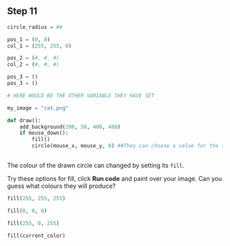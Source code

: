 ## Step 11

```python
circle_radius = ##

pos_1 = (0, 0) 
col_1 = (255, 255, 0)

pos_2 = (#, #, #)
col_2 = (#, #, #)

pos_3 = ()
pos_3 = ()

# HERE WOULD BE THE OTHER VARIABLE THEY HAVE SET

my_image = "cat.png"

def draw():
    add_background(200, 50, 400, 400)
    if mouse_down():
        fill()
        circle(mouse_x, mouse_y, 0) ##They can choose a value for the size of the circle.
    
```

The colour of the drawn circle can changed by setting its `fill`. 

Try these options for fill, click **Run code** and paint over your image. Can you guess what colours they will produce?

```python
fill(255, 255, 255)
```
```python
fill(0, 0, 0)
```
```python
fill(255, 0, 255)
```
```python
fill(current_color)
```